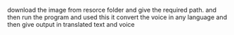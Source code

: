 download the image from resorce folder and give the required path. and then run the program and used this
it convert the voice in any language and then give output in translated text and voice
